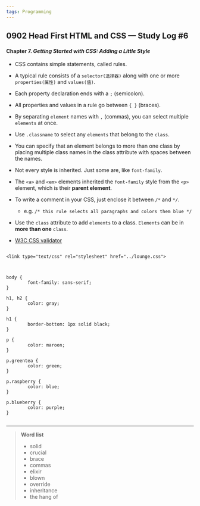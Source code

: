 ```yaml
---
tags: Programming
---
```


## 0902 Head First HTML and CSS — Study Log #6

#### Chapter 7. *Getting Started with CSS: Adding a Little Style*

- CSS contains simple statements, called rules.
- A typical rule consists of a `selector(选择器)` along with one or more `properties(属性)` and `values(值)`.
- Each property declaration ends with a `;` (semicolon).
- All properties and values in a rule go between `{ }` (braces).
- By separating `element` names with `,` (commas), you can select multiple `elements` at once.
- Use `.classname` to select any `elements` that belong to the `class`.
- You can specify that an element belongs to more than one class by placing multiple class names in the class attribute with spaces between the names.

- Not every style is inherited. Just some are, like `font-family`.
- The `<a>` and `<em>` elements inherited the `font-family` style from the `<p>` element, which is their **parent element**.
- To write a comment in your CSS, just enclose it between `/*` and `*/`.
  - e.g. `/* this rule selects all paragraphs and colors them blue */`
- Use the `class` attribute to add `elements` to a class. `Elements` can be in **more than one** `class`.
- [W3C CSS validator](https://jigsaw.w3.org/css-validator/)



```

<link type="text/css" rel="stylesheet" href="../lounge.css">



body {
        font-family: sans-serif;
}

h1, h2 {
        color: gray;
}

h1 {
        border-bottom: 1px solid black;
}

p {
        color: maroon;
}

p.greentea {
        color: green;
}

p.raspberry {
        color: blue;
}

p.blueberry {
        color: purple;
}


```


---
>**Word list**
>
>- solid
>- crucial
>- brace
>- commas
>- elixir
>- blown
>- override
>- inheritance 
>- the hang of
